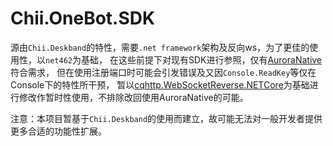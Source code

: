 # Chii.OneBot.SDK

源由`Chii.Deskband`的特性，需要`.net framework`架构及反向ws，为了更佳的使用性，以`net462`为基础，
在这些前提下对现有SDK进行参照，仅有[AuroraNative](https://github.com/timi137137/AuroraNative)符合需求，
但在使用注册端口时可能会引发错误及又因`Console.ReadKey`等仅在Console下的特性所干预，
暂以[cqhttp.WebSocketReverse.NETCore](https://github.com/cqbef/cqhttp.WebSocketReverse.NETCore)为基础进行修改作暂时性使用，不排除改回使用AuroraNative的可能。

注意：本项目暂基于`Chii.Deskband`的使用而建立，故可能无法对一般开发者提供更多合适的功能性扩展。
